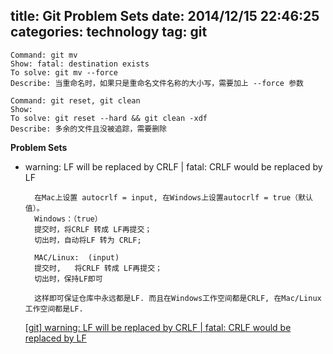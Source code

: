 title: Git Problem Sets
date: 2014/12/15 22:46:25
categories: technology
tag: git
---

	Command: git mv
	Show: fatal: destination exists
	To solve: git mv --force
	Describe: 当重命名时，如果只是重命名文件名称的大小写，需要加上 --force 参数

	Command: git reset, git clean
	Show:
	To solve: git reset --hard && git clean -xdf
	Describe: 多余的文件且没被追踪，需要删除

**Problem Sets**

- warning: LF will be replaced by CRLF | fatal: CRLF would be replaced by LF

		在Mac上设置 autocrlf = input, 在Windows上设置autocrlf = true（默认值）。
		Windows：（true）
		提交时，将CRLF 转成 LF再提交；
		切出时，自动将LF 转为 CRLF;

		MAC/Linux:	(input)
		提交时,   将CRLF 转成 LF再提交；
		切出时，保持LF即可

		这样即可保证仓库中永远都是LF. 而且在Windows工作空间都是CRLF, 在Mac/Linux工作空间都是LF.

	[ [git] warning: LF will be replaced by CRLF | fatal: CRLF would be replaced by LF](http://blog.csdn.net/feng88724/article/details/11600375)